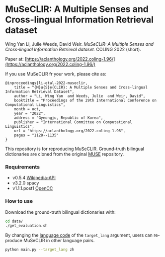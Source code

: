 # MuSeCLIR: A Multiple Senses and Cross-lingual Information Retrieval dataset

Wing Yan Li, Julie Weeds, David Weir. *MuSeCLIR: A Multiple Senses and Cross-lingual Information Retrieval dataset.* COLING 2022 (short).

Paper at: [https://aclanthology.org/2022.coling-1.96/](https://aclanthology.org/2022.coling-1.96/)

If you use MuSeCLIR fr your work, please cite as: 
```
@inproceedings{li-etal-2022-museclir,
    title = "{M}u{S}e{CLIR}: A Multiple Senses and Cross-lingual Information Retrieval Dataset",
    author = "Li, Wing Yan  and Weeds, Julie  and Weir, David",
    booktitle = "Proceedings of the 29th International Conference on Computational Linguistics",
    month = oct,
    year = "2022",
    address = "Gyeongju, Republic of Korea",
    publisher = "International Committee on Computational Linguistics",
    url = "https://aclanthology.org/2022.coling-1.96",
    pages = "1128--1135"
}
```


This repository is for reproducing MuSeCLIR. Ground-truth bilingual dictionaries are cloned from the original [MUSE](https://github.com/facebookresearch/MUSE) repository.


### Requirements

- v0.5.4 [Wikipedia-API](https://github.com/martin-majlis/Wikipedia-API/)
- v3.2.0 spacy
- v1.1.1.post1 [OpenCC](https://github.com/BYVoid/OpenCC/)


### How to use
Download the ground-truth bilingual dictionaries with:
```sh
cd data/
./get_evaluation.sh
```
By changing the [language code](https://en.wikipedia.org/wiki/List_of_ISO_639-1_codes) of the `target_lang` argument, users can re-produce MuSeCLIR in other language pairs. 
```sh
python main.py --target_lang zh
```